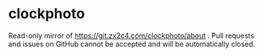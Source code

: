 # clockphoto
Read-only mirror of https://git.zx2c4.com/clockphoto/about . Pull requests and issues on GitHub cannot be accepted and will be automatically closed.
